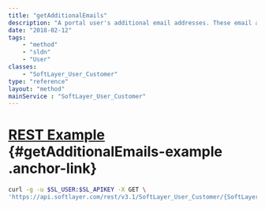 ```yaml
---
title: "getAdditionalEmails"
description: "A portal user's additional email addresses. These email addresses are contacted when updates are made to support tickets."
date: "2018-02-12"
tags:
    - "method"
    - "sldn"
    - "User"
classes:
    - "SoftLayer_User_Customer"
type: "reference"
layout: "method"
mainService : "SoftLayer_User_Customer"
---
```


# [REST Example](#getAdditionalEmails-example) <a href="/article/rest/"><i class="fas fa-question"></i></a> {#getAdditionalEmails-example .anchor-link} 
```bash
curl -g -u $SL_USER:$SL_APIKEY -X GET \
'https://api.softlayer.com/rest/v3.1/SoftLayer_User_Customer/{SoftLayer_User_CustomerID}/getAdditionalEmails'
```

